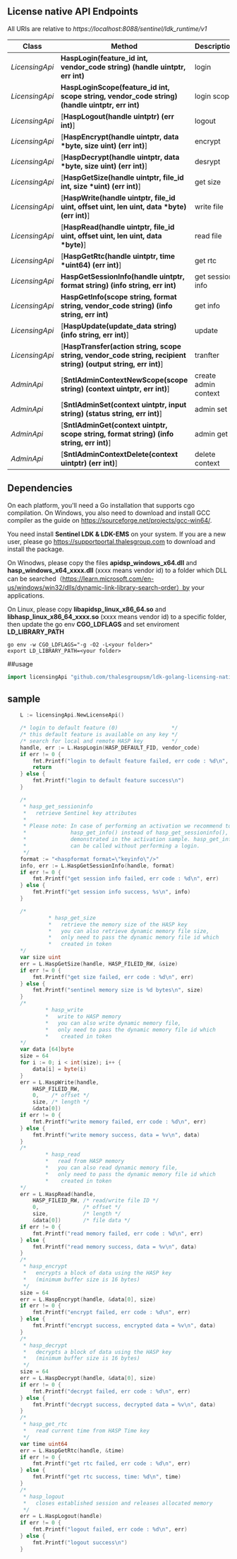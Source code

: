 ## License native API Endpoints

All URIs are relative to *https://localhost:8088/sentinel/ldk_runtime/v1*

Class | Method | Description
------------ | ------------- |  -------------
*LicensingApi* | **HaspLogin(feature_id int, vendor_code string) (handle uintptr, err int)** | login
*LicensingApi* | **HaspLoginScope(feature_id int, scope string, vendor_code string) (handle uintptr, err int)** | login scope
*LicensingApi* | [**HaspLogout(handle uintptr) (err int)**] |  logout
*LicensingApi* | [**HaspEncrypt(handle uintptr, data *byte, size uint) (err int)**] |  encrypt
*LicensingApi* | [**HaspDecrypt(handle uintptr, data *byte, size uint) (err int)**] |  desrypt
*LicensingApi* | [**HaspGetSize(handle uintptr, file_id int, size *uint) (err int)**] |  get size
*LicensingApi* | [**HaspWrite(handle uintptr, file_id uint, offset uint, len uint, data *byte) (err int)**] |  write file
*LicensingApi* | [**HaspRead(handle uintptr, file_id uint, offset uint, len uint, data *byte)**] |  read file
*LicensingApi* | [**HaspGetRtc(handle uintptr, time *uint64) (err int)**] |  get rtc
*LicensingApi* | **HaspGetSessionInfo(handle uintptr, format string) (info string, err int)** |  get session info
*LicensingApi* | **HaspGetInfo(scope string, format string, vendor_code string) (info string, err int)** |  get info
*LicensingApi* | [**HaspUpdate(update_data string) (info string, err int)**] |  update
*LicensingApi* | [**HaspTransfer(action string, scope string, vendor_code string, recipient string) (output string, err int)**] |  tranfter
*AdminApi* | [**SntlAdminContextNewScope(scope string) (context uintptr, err int)**] |  create admin context 
*AdminApi* | [**SntlAdminSet(context uintptr, input string) (status string, err int)**] |  admin set
*AdminApi* | [**SntlAdminGet(context uintptr, scope string, format string) (info string, err int)**] |  admin get
*AdminApi* | [**SntlAdminContextDelete(context uintptr) (err int)**] |  delete context

## Dependencies
On each platform, you'll need a Go installation that supports cgo compilation. On Windows, you also need to download and install GCC compiler as the guide on https://sourceforge.net/projects/gcc-win64/.  

You need install **Sentinel LDK & LDK-EMS** on your system. If you are a new user, please go https://supportportal.thalesgroup.com to download and install the package.

On Winodws, please copy the files **apidsp_windows_x64.dll** and **hasp_windows_x64_xxxx.dll** (xxxx means vendor id) to a folder which DLL can be searched（https://learn.microsoft.com/en-us/windows/win32/dlls/dynamic-link-library-search-order）by your applications. 

On Linux, please copy **libapidsp_linux_x86_64.so** and **libhasp_linux_x86_64_xxxx.so** (xxxx means vendor id) to a specific folder, then update the go env **CGO_LDFLAGS** and set enviroment **LD_LIBRARY_PATH**
```shell
go env -w CGO_LDFLAGS="-g -O2 -L<your folder>"
export LD_LIBRARY_PATH=<your folder>
```
##usage
```go
import licensingApi "github.com/thalesgroupsm/ldk-golang-licensing-native-api"
```

## sample
```go
	L := licensingApi.NewLicenseApi()

	/* login to default feature (0)                 */
	/* this default feature is available on any key */
	/* search for local and remote HASP key         */
	handle, err := L.HaspLogin(HASP_DEFAULT_FID, vendor_code)
	if err != 0 {
		fmt.Printf("login to default feature failed, err code : %d\n", err)
		return
	} else {
		fmt.Printf("login to default feature success\n")
	}

	/*
	 * hasp_get_sessioninfo
	 *   retrieve Sentinel key attributes
	 *
	 * Please note: In case of performing an activation we recommend to use
	 *              hasp_get_info() instead of hasp_get_sessioninfo(), as
	 *              demonstrated in the activation sample. hasp_get_info()
	 *              can be called without performing a login.
	 */
	format := "<haspformat format=\"keyinfo\"/>"
	info, err := L.HaspGetSessionInfo(handle, format)
	if err != 0 {
		fmt.Printf("get session info failed, err code : %d\n", err)
	} else {
		fmt.Printf("get session info success, %s\n", info)
	}

	/*
		     * hasp_get_size
		     *   retrieve the memory size of the HASP key
			 *   you can also retrieve dynamic memory file size,
			 *   only need to pass the dynamic memory file id which
			 *	 created in token
	*/
	var size uint
	err = L.HaspGetSize(handle, HASP_FILEID_RW, &size)
	if err != 0 {
		fmt.Printf("get size failed, err code : %d\n", err)
	} else {
		fmt.Printf("sentinel memory size is %d bytes\n", size)
	}
	/*
		    * hasp_write
		    *   write to HASP memory
			*   you can also write dynamic memory file,
			*   only need to pass the dynamic memory file id which
			*	 created in token
	*/
	var data [64]byte
	size = 64
	for i := 0; i < int(size); i++ {
		data[i] = byte(i)
	}
	err = L.HaspWrite(handle,
		HASP_FILEID_RW,
		0,    /* offset */
		size, /* length */
		&data[0])
	if err != 0 {
		fmt.Printf("write memory failed, err code : %d\n", err)
	} else {
		fmt.Printf("write memory success, data = %v\n", data)
	}
	/*
		    * hasp_read
		    *   read from HASP memory
			*   you can also read dynamic memory file,
			*   only need to pass the dynamic memory file id which
			*	 created in token
	*/
	err = L.HaspRead(handle,
		HASP_FILEID_RW, /* read/write file ID */
		0,              /* offset */
		size,           /* length */
		&data[0])       /* file data */
	if err != 0 {
		fmt.Printf("read memory failed, err code : %d\n", err)
	} else {
		fmt.Printf("read memory success, data = %v\n", data)
	}
	/*
	 * hasp_encrypt
	 *   encrypts a block of data using the HASP key
	 *   (minimum buffer size is 16 bytes)
	 */
	size = 64
	err = L.HaspEncrypt(handle, &data[0], size)
	if err != 0 {
		fmt.Printf("encrypt failed, err code : %d\n", err)
	} else {
		fmt.Printf("encrypt success, encrypted data = %v\n", data)
	}
	/*
	 * hasp_decrypt
	 *   decrypts a block of data using the HASP key
	 *   (minimum buffer size is 16 bytes)
	 */
	size = 64
	err = L.HaspDecrypt(handle, &data[0], size)
	if err != 0 {
		fmt.Printf("decrypt failed, err code : %d\n", err)
	} else {
		fmt.Printf("decrypt success, decrypted data = %v\n", data)
	}
	/*
	 * hasp_get_rtc
	 *   read current time from HASP Time key
	 */
	var time uint64
	err = L.HaspGetRtc(handle, &time)
	if err != 0 {
		fmt.Printf("get rtc failed, err code : %d\n", err)
	} else {
		fmt.Printf("get rtc success, time: %d\n", time)
	}
	/*
	 * hasp_logout
	 *   closes established session and releases allocated memory
	 */
	err = L.HaspLogout(handle)
	if err != 0 {
		fmt.Printf("logout failed, err code : %d\n", err)
	} else {
		fmt.Printf("logout success\n")
	}
```
